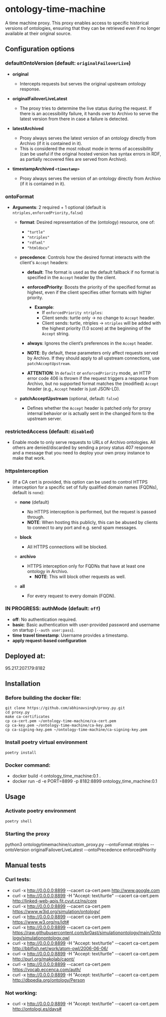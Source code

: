 # ontology-time-machine

A time machine proxy. This proxy enables access to specific historical versions of ontologies, ensuring that they can be retrieved even if no longer available at their original source.


## Configuration options

### defaultOntoVersion (default: `originalFailoverLive`)

- **original**
  - Intercepts requests but serves the original upstream ontology response. 

- **originalFailoverLiveLatest**
  - The proxy tries to determine the live status during the request. If there is an accessibility failure, it hands over to Archivo to serve the latest version from there in case a failure is detected.

- **latestArchived**
  - Proxy always serves the latest version of an ontology directly from Archivo (if it is contained in it). 
  - This is considered the most robust mode in terms of accessibility (can be useful if the original hosted version has syntax errors in RDF, as partially recovered files are served from Archivo).

- **timestampArchived `<timestamp>`**
  - Proxy always serves the version of an ontology directly from Archivo (if it is contained in it).


### ontoFormat 

- **Arguments**: 2 required + 1 optional (default is `ntriples,enforcedPriority,false`)
  - **format**: Desired representation of the (ontology) resource, one of:
    - `"turtle"`
    - `"ntriples"`
    - `"rdfxml"`
    - `"htmldocu"`
  
  - **precedence**: Controls how the desired format interacts with the client's `Accept` headers:
    - **default**: The format is used as the default fallback if no format is specified in the `Accept` header by the client.
    - **enforcedPriority**: Boosts the priority of the specified format as highest, even if the client specifies other formats with higher priority.
      - **Example**: 
        - If `enforcedPriority ntriples`:
        - Client sends: turtle only → no change to `Accept` header.
        - Client sends: turtle, ntriples → `ntriples` will be added with the highest priority (1.0 score) at the beginning of the `Accept` string.
    
    - **always**: Ignores the client’s preferences in the `Accept` header.

    - **NOTE**: By default, these parameters only affect requests served by Archivo. If they should apply to all upstream connections, use `patchAcceptUpstream`.

    - **ATTENTION**: In `default` or `enforcedPriority` mode, an HTTP error code 406 is thrown if the request triggers a response from Archivo, but no supported format matches the (modified) `Accept` header (e.g., `Accept` header is just JSON-LD).

  - **patchAcceptUpstream** (optional, default: `false`)
    - Defines whether the `Accept` header is patched only for proxy internal behavior or is actually sent in the changed form to the upstream server.

### restrictedAccess (default: `disabled`)

- Enable mode to only serve requests to URLs of Archivo ontologies. All others are denied/discarded by sending a proxy status 407 response and a message that you need to deploy your own proxy instance to make that work.

### httpsInterception 

- (If a CA cert is provided, this option can be used to control HTTPS interception for a specific set of fully qualified domain names (FQDNs), default is `none`):
  - **none** (default)
    - No HTTPS interception is performed, but the request is passed through.
    - **NOTE**: When hosting this publicly, this can be abused by clients to connect to any port and e.g. send spam messages.

  - **block**
    - All HTTPS connections will be blocked.

  - **archivo**
    - HTTPS interception only for FQDNs that have at least one ontology in Archivo.
      - **NOTE**: This will block other requests as well.

  - **all**
    - For every request to every domain (FQDN).


### IN PROGRESS: authMode (default: `off`)

- **off**: No authentication required.
- **basic**: Basic authentication with user-provided password and username on startup (`--auth user:pass`).
- **time travel timestamp**: Username provides a timestamp.
- **apply request-based configuration**



## Deployed at:
95.217.207.179:8182

## Installation

### Before building the docker file:

```
git clone https://github.com/abhinavsingh/proxy.py.git
cd proxy.py
make ca-certificates
cp ca-cert.pem ~/ontology-time-machine/ca-cert.pem
cp ca-key.pem ~/ontology-time-machine/ca-key.pem
cp ca-signing-key.pem ~/ontology-time-machine/ca-signing-key.pem
```

### Install poetry virtual environment
```
poetry install
```


### Docker command:
- docker build -t ontology_time_machine:0.1 .
- docker run -d -e PORT=8899 -p 8182:8899 ontology_time_machine:0.1


## Usage

### Activate poetry environment
```
poetry shell
```

### Starting the proxy

python3 ontologytimemachine/custom_proxy.py --ontoFormat ntriples --ontoVersion originalFailoverLiveLatest --ontoPrecedence enforcedPriority


## Manual tests

### Curl tests:
- curl -x http://0.0.0.0:8899 --cacert ca-cert.pem http://www.google.com
- curl -x http://0.0.0.0:8899 -H "Accept: text/turtle" --cacert ca-cert.pem http://linked-web-apis.fit.cvut.cz/ns/core
- curl -x http://0.0.0.0:8899 --cacert ca-cert.pem https://www.w3id.org/simulation/ontology/
- curl -x http://0.0.0.0:8899 --cacert ca-cert.pem https://www.w3.org/ns/ldt#
- curl -x http://0.0.0.0:8899 --cacert ca-cert.pem https://raw.githubusercontent.com/br0ast/simulationontology/main/Ontology/simulationontology.owl
- curl -x http://0.0.0.0:8899 -H "Accept: text/turtle" --cacert ca-cert.pem http://bblfish.net/work/atom-owl/2006-06-06/
- curl -x http://0.0.0.0:8899 -H "Accept: text/turtle" --cacert ca-cert.pem http://purl.org/makolab/caont/
- curl -x http://0.0.0.0:8899 --cacert ca-cert.pem https://vocab.eccenca.com/auth/
- curl -x http://0.0.0.0:8899 -H "Accept: text/turtle" --cacert ca-cert.pem http://dbpedia.org/ontology/Person


### Not working: 
- curl -x http://0.0.0.0:8899 -H "Accept: text/turtle" --cacert ca-cert.pem http://ontologi.es/days#

